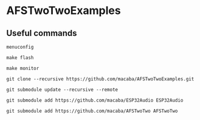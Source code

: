 # AFSTwoTwoExamples

## Useful commands

`menuconfig`

`make flash`

`make monitor`

`git clone --recursive https://github.com/macaba/AFSTwoTwoExamples.git`

`git submodule update --recursive --remote`

`git submodule add https://github.com/macaba/ESP32Audio ESP32Audio`

`git submodule add https://github.com/macaba/AFSTwoTwo AFSTwoTwo`
